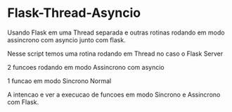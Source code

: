 # Flask-Thread-Asyncio
Usando Flask em uma Thread separada e outras rotinas rodando em modo assincrono com asyncio junto com flask.

Nesse script temos uma rotina rodando em Thread no caso o Flask Server

2 funcoes rodando em modo Assincrono com asyncio

1 funcao em modo Sincrono Normal

A intencao e ver a execucao de funcoes em modo Sincrono e Assincrono com Flask.
